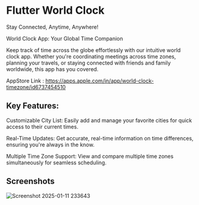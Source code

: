 # Flutter World Clock

Stay Connected, Anytime, Anywhere!


World Clock App: Your Global Time Companion

Keep track of time across the globe effortlessly with our intuitive world clock app. Whether you're coordinating meetings across time zones, planning your travels, or staying connected with friends and family worldwide, this app has you covered.

AppStore Link : https://apps.apple.com/in/app/world-clock-timezone/id6737454510

## Key Features:

Customizable City List: Easily add and manage your favorite cities for quick access to their current times.

Real-Time Updates: Get accurate, real-time information on time differences, ensuring you're always in the know.

Multiple Time Zone Support: View and compare multiple time zones simultaneously for seamless scheduling.

## Screenshots

![Screenshot 2025-01-11 233643](https://github.com/user-attachments/assets/5dbeb11b-d5d1-4268-8054-cbb712eb1eb6)

